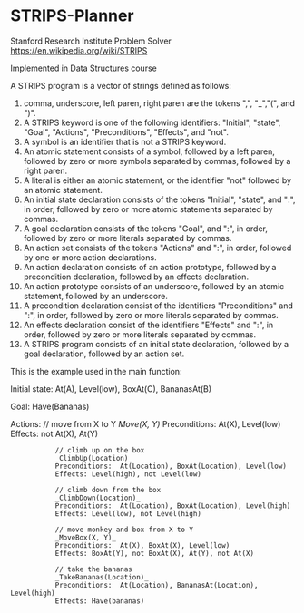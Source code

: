 # STRIPS-Planner
Stanford Research Institute Problem Solver
https://en.wikipedia.org/wiki/STRIPS

Implemented in Data Structures course

A STRIPS program is a vector of strings defined as follows: 
 
1.  comma, underscore, left paren, right paren are the tokens ",", "_","(", and ")". 
2.  A STRIPS keyword is one of the following identifiers: "Initial", "state", "Goal", "Actions", "Preconditions", "Effects", and "not". 
3.  A symbol is an identifier that is not a STRIPS keyword.
4.  An atomic statement consists of a symbol, followed by a left paren, followed by zero or more symbols separated by commas, followed by     a right paren. 
5.  A literal is either an atomic statement, or the identifier "not" followed by an atomic statement. 
6.  An initial state declaration consists of the tokens "Initial", "state", and ":", in order, followed by zero or more atomic statements     separated by commas. 
7.  A goal declaration consists of the tokens "Goal", and ":", in order, followed by zero or more literals separated by commas. 
8.  An action set consists of the tokens "Actions" and ":", in order, followed by one or more action declarations. 
9.  An action declaration consists of an action prototype, followed by a precondition declaration, followed by an effects declaration.
10. An action prototype consists of an underscore, followed by an atomic statement, followed by an underscore. 
11. A precondition declaration consist of the identifiers "Preconditions" and ":", in order, followed by zero or more literals separated       by commas. 
12. An effects declaration consist of the identifiers "Effects" and ":", in order, followed by zero or more literals separated by commas. 
13. A STRIPS program consists of an initial state declaration, followed by a  goal declaration, followed by an action set.


This is the example used in the main function:

   Initial state: At(A), Level(low), BoxAt(C), BananasAt(B)
   
   Goal:    Have(Bananas)
   
   
   Actions:    // move from X to Y
               _Move(X, Y)_
               Preconditions:  At(X), Level(low)
               Effects: not At(X), At(Y)
               
               // climb up on the box
               _ClimbUp(Location)_
               Preconditions:  At(Location), BoxAt(Location), Level(low)
               Effects: Level(high), not Level(low)
               
               // climb down from the box
               _ClimbDown(Location)_
               Preconditions:  At(Location), BoxAt(Location), Level(high)
               Effects: Level(low), not Level(high)
               
               // move monkey and box from X to Y
               _MoveBox(X, Y)_
               Preconditions:  At(X), BoxAt(X), Level(low)
               Effects: BoxAt(Y), not BoxAt(X), At(Y), not At(X)
               
               // take the bananas
               _TakeBananas(Location)_
               Preconditions:  At(Location), BananasAt(Location), Level(high)
               Effects: Have(bananas)
